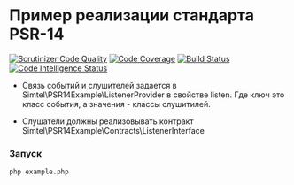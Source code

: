 # Пример реализации стандарта PSR-14

[![Scrutinizer Code Quality](https://scrutinizer-ci.com/g/Simtel/psr14-example/badges/quality-score.png?b=master)](https://scrutinizer-ci.com/g/Simtel/psr14-example/?branch=master)
[![Code Coverage](https://scrutinizer-ci.com/g/Simtel/psr14-example/badges/coverage.png?b=master)](https://scrutinizer-ci.com/g/Simtel/psr14-example/?branch=master)
[![Build Status](https://scrutinizer-ci.com/g/Simtel/psr14-example/badges/build.png?b=master)](https://scrutinizer-ci.com/g/Simtel/psr14-example/build-status/master)
[![Code Intelligence Status](https://scrutinizer-ci.com/g/Simtel/psr14-example/badges/code-intelligence.svg?b=master)](https://scrutinizer-ci.com/code-intelligence)

- Связь событий и слушителей задается в Simtel\PSR14Example\ListenerProvider в cвойстве listen. Где ключ это класс
  события, а значения - классы слушитилей.

- Слушатели должны реализовывать контракт Simtel\PSR14Example\Contracts\ListenerInterface

### Запуск

```bash
php example.php
```
